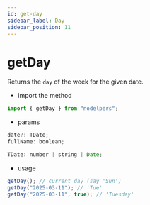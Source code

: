 ```yaml
---
id: get-day
sidebar_label: Day
sidebar_position: 11
---
```


# getDay

Returns the `day` of the week for the given date.

- import the method

```js
import { getDay } from "nodelpers";
```

- params

```js
date?: TDate;
fullName: boolean;

TDate: number | string | Date;
```

- usage

```js
getDay(); // current day (say 'Sun')
getDay("2025-03-11"); // 'Tue'
getDay("2025-03-11", true); // 'Tuesday'
```
